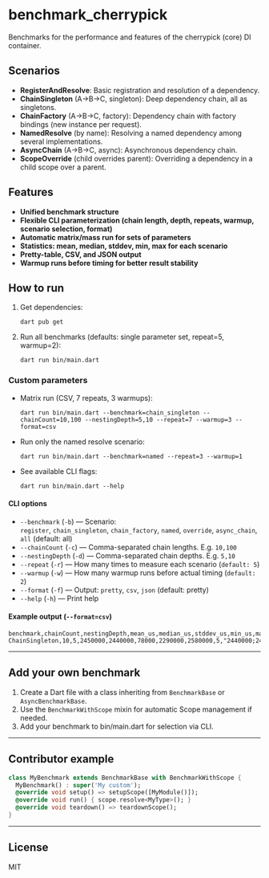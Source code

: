 # benchmark_cherrypick

Benchmarks for the performance and features of the cherrypick (core) DI container.

## Scenarios

- **RegisterAndResolve**: Basic registration and resolution of a dependency.
- **ChainSingleton** (A->B->C, singleton): Deep dependency chain, all as singletons.
- **ChainFactory** (A->B->C, factory): Dependency chain with factory bindings (new instance per request).
- **NamedResolve** (by name): Resolving a named dependency among several implementations.
- **AsyncChain** (A->B->C, async): Asynchronous dependency chain.
- **ScopeOverride** (child overrides parent): Overriding a dependency in a child scope over a parent.

## Features

- **Unified benchmark structure**
- **Flexible CLI parameterization (chain length, depth, repeats, warmup, scenario selection, format)**
- **Automatic matrix/mass run for sets of parameters**
- **Statistics: mean, median, stddev, min, max for each scenario**
- **Pretty-table, CSV, and JSON output**
- **Warmup runs before timing for better result stability**

## How to run

1. Get dependencies:
   ```shell
   dart pub get
   ```
2. Run all benchmarks (defaults: single parameter set, repeat=5, warmup=2):
   ```shell
   dart run bin/main.dart
   ```

### Custom parameters

- Matrix run (CSV, 7 repeats, 3 warmups):
  ```shell
  dart run bin/main.dart --benchmark=chain_singleton --chainCount=10,100 --nestingDepth=5,10 --repeat=7 --warmup=3 --format=csv
  ```

- Run only the named resolve scenario:
  ```shell
  dart run bin/main.dart --benchmark=named --repeat=3 --warmup=1
  ```

- See available CLI flags:
  ```shell
  dart run bin/main.dart --help
  ```

#### CLI options

- `--benchmark` (`-b`) — Scenario:  
  `register`, `chain_singleton`, `chain_factory`, `named`, `override`, `async_chain`, `all` (default: all)
- `--chainCount` (`-c`) — Comma-separated chain lengths. E.g. `10,100`
- `--nestingDepth` (`-d`) — Comma-separated chain depths. E.g. `5,10`
- `--repeat` (`-r`) — How many times to measure each scenario (`default: 5`)
- `--warmup` (`-w`) — How many warmup runs before actual timing (`default: 2`)
- `--format` (`-f`) — Output: `pretty`, `csv`, `json` (default: pretty)
- `--help` (`-h`) — Print help

#### Example output (`--format=csv`)
```
benchmark,chainCount,nestingDepth,mean_us,median_us,stddev_us,min_us,max_us,trials,timings_us
ChainSingleton,10,5,2450000,2440000,78000,2290000,2580000,5,"2440000;2460000;2450000;2580000;2290000"
```

---

## Add your own benchmark

1. Create a Dart file with a class inheriting from `BenchmarkBase` or `AsyncBenchmarkBase`.
2. Use the `BenchmarkWithScope` mixin for automatic Scope management if needed.
3. Add your benchmark to bin/main.dart for selection via CLI.

---

## Contributor example

```dart
class MyBenchmark extends BenchmarkBase with BenchmarkWithScope {
  MyBenchmark() : super('My custom');
  @override void setup() => setupScope([MyModule()]);
  @override void run() { scope.resolve<MyType>(); }
  @override void teardown() => teardownScope();
}
```

---

## License

MIT

